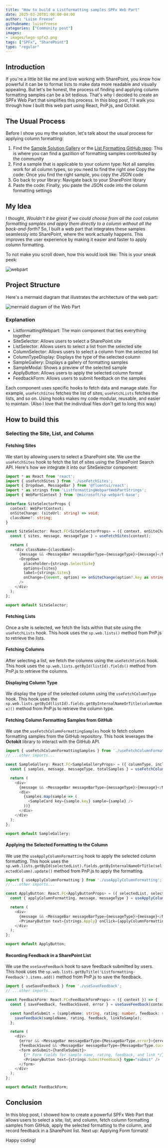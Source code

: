 ```yaml
---
title: "How to build a Listformatting samples SPFx Web Part"
date: 2025-03-20T01:00:00-04:00
author: "Luise Freese"
githubname: luisefreese
categories: ["Community post"]
images:
- images/lego-spfx3.png
tags: ["SPFx", "SharePoint"]
type: "regular"
---
```


## Introduction

If you're a little bit like me and love working with SharePoint, you know how powerful it can be to format lists to make data more readable and visually appealing. But let's be honest, the process of finding and applying column formatting samples can be a bit tedious. That's why I decided to create an SPFx Web Part that simplifies this process. In this blog post, I'll walk you through how I built this web part using React, PnP.js, and Octokit.

## The Usual Process

Before I show you my the solution, let's talk about the usual process for applying column formatting:

1. Find the [Sample Solution Gallery](https://adoption.microsoft.com/sample-solution-gallery/) or the [List Formatting GitHub repo](https://github.com/pnp/List-Formatting): This is where you can find a gazillion of formatting samples contributed by the community
2. Find a sample that is applicable to your column type: Not all samples work for all column types, so you need to find the right one
Copy the code: Once you find the right sample, you copy the JSON code
3. Go back to your library: Navigate back to your SharePoint library
4. Paste the code: Finally, you paste the JSON code into the column formatting settings

## My Idea

I thought, *Wouldn't it be great if we could choose from all the cool column formatting samples and apply them directly to a column without all the back-and-forth?* So, I built a web part that integrates these samples seamlessly into SharePoint, where the work actually happens. This improves the user experience by making it easier and faster to apply column formatting.

To not make you scroll down, how this would look like: This is your sneak peek:

![webpart](images/listformatting-webpart-samples.png)

## Project Structure

Here's a mermaid diagram that illustrates the architecture of the web part:

![mermaid diagram of the Web Part](images/mermaid-webpart.png)

### Explanation

* ListformattingWebpart: The main component that ties everything together
* SiteSelector: Allows users to select a SharePoint site
* ListSelector: Allows users to select a list from the selected site
* ColumnSelector: Allows users to select a column from the selected list
* ColumnTypeDisplay: Displays the type of the selected column
* SampleGallery: Displays a gallery of formatting samples
* SampleModal: Shows a preview of the selected sample
* ApplyButton: Allows users to apply the selected column format
* FeedbackForm: Allows users to submit feedback on the samples

Each component uses specific hooks to fetch data and manage state. For example, `useFetchSites` fetches the list of sites, `useFetchLists` fetches the lists, and so on. Using hooks makes my code modular, reusable, and easier to maintain. (Also I love that the individual files don't get to long this way)

## How to build this

### Selecting the Site, List, and Column

#### Fetching Sites

We start by allowing users to select a SharePoint site. We use the `useFetchSites` hook to fetch the list of sites using the SharePoint Search API. Here's how we integrate it into our SiteSelector component:

```typescript
import * as React from 'react';
import { useFetchSites } from './useFetchSites';
import { Dropdown, MessageBar } from '@fluentui/react';
import * as strings from 'ListformattingWebpartWebPartStrings';
import { WebPartContext } from '@microsoft/sp-webpart-base';

interface SiteSelectorProps {
  context: WebPartContext;
  onSiteChange: (siteUrl: string) => void;
  className?: string;
}

const SiteSelector: React.FC<SiteSelectorProps> = ({ context, onSiteChange, className }) => {
  const { sites, message, messageType } = useFetchSites(context);

  return (
    <div className={className}>
      {message && <MessageBar messageBarType={messageType}>{message}</MessageBar>}
      <Dropdown
        placeholder={strings.SelectSite}
        options={sites}
        label={strings.Sites}
        onChange={(event, option) => onSiteChange(option?.key as string)}
      />
    </div>
  );
};

export default SiteSelector;
```

#### Fetching Lists

Once a site is selected, we fetch the lists within that site using the `useFetchLists` hook. This hook uses the `sp.web.lists()` method from PnP.js to retrieve the lists.

#### Fetching Columns

After selecting a list, we fetch the columns using the `useFetchFields` hook. This hook uses the `sp.web.lists.getById(listId).fields()` method from PnP.js to retrieve the columns.

#### Displaying Column Type

We display the type of the selected column using the `useFetchColumnType` hook. This hook uses the `sp.web.lists.getById(listId).fields.getByInternalNameOrTitle(columnName)()` method from PnP.js to retrieve the column type.

#### Fetching Column Formatting Samples from GitHub

We use the `useFetchColumnFormattingSamples` hook to fetch column formatting samples from the GitHub repository. This hook leverages the **Octokit** library to interact with the GitHub API.

```typescript
import { useFetchColumnFormattingSamples } from './useFetchColumnFormattingSamples';
// ...other imports...

const SampleGallery: React.FC<SampleGalleryProps> = ({ columnType, includeGenericSamples, searchQuery }) => {
  const { samples, message, messageType, totalSamples } = useFetchColumnFormattingSamples(columnType, includeGenericSamples, searchQuery);

  return (
    <div>
      {message && <MessageBar messageBarType={messageType}>{message}</MessageBar>}
      <div>
        {samples.map(sample => (
          <SampleCard key={sample.key} sample={sample} />
        ))}
      </div>
    </div>
  );
};

export default SampleGallery;
```

#### Applying the Selected Formatting to the Column

We use the `useApplyColumnFormatting` hook to apply the selected column formatting. This hook uses the `sp.web.lists.getById(selectedList).fields.getByInternalNameOrTitle(selectedColumn).update()` method from PnP.js to apply the formatting.

```typescript
import { useApplyColumnFormatting } from './useApplyColumnFormatting';
// ...other imports...

const ApplyButton: React.FC<ApplyButtonProps> = ({ selectedList, selectedColumn, selectedSample, selectedSite, context, selectedListName, resetInputs }) => {
  const { applyColumnFormatting, message, messageType } = useApplyColumnFormatting(selectedList, selectedColumn, selectedSample, selectedSite, context, selectedListName, resetInputs);

  return (
    <div>
      {message && <MessageBar messageBarType={messageType}>{message}</MessageBar>}
      <PrimaryButton text={strings.Apply} onClick={applyColumnFormatting} />
    </div>
  );
};

export default ApplyButton;
```

#### Recording Feedback in a SharePoint List

We use the `useSaveFeedback` hook to save feedback submitted by users. This hook uses the `sp.web.lists.getByTitle('Listformatting-Feedback').items.add()` method from PnP.js to save the feedback.

```typescript
import { useSaveFeedback } from './useSaveFeedback';
// ...other imports...

const FeedbackForm: React.FC<FeedbackFormProps> = ({ context }) => {
  const { saveFeedback, feedbackSaved, error } = useSaveFeedback(context);

  const handleSubmit = (sampleName: string, rating: number, feedback: string, linkToSample: string) => {
    saveFeedback(sampleName, rating, feedback, linkToSample);
  };

  return (
    <div>
      {error && <MessageBar messageBarType={MessageBarType.error}>{error}</MessageBar>}
      {feedbackSaved && <MessageBar messageBarType={MessageBarType.success}>{strings.FeedbackSaved}</MessageBar>}
      <form onSubmit={handleSubmit}>
        {/* Form fields for sample name, rating, feedback, and link */}
        <PrimaryButton text={strings.SubmitFeedback} type="submit" />
      </form>
    </div>
  );
};

export default FeedbackForm;
```

## Conclusion

In this blog post, I showed how to create a powerful SPFx Web Part that allows users to select a site, list, and column, fetch column formatting samples from GitHub, apply the selected formatting to the column, and record feedback in a SharePoint list. Next up: Applying Form formats!

Happy coding!

